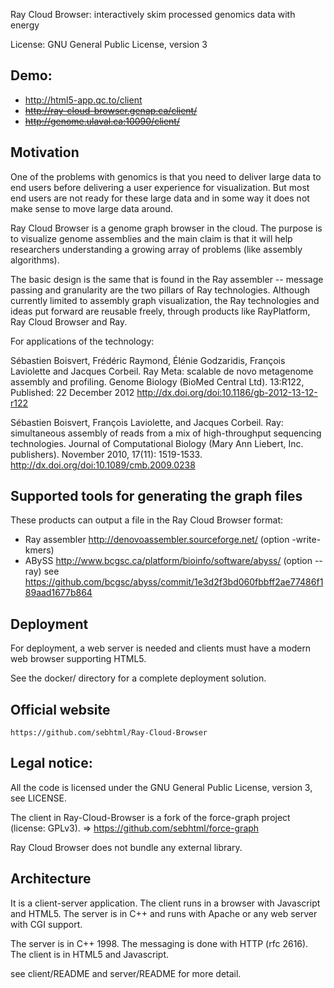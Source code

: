 Ray Cloud Browser: interactively skim processed genomics data with energy

License: GNU General Public License, version 3

## Demo:

- http://html5-app.qc.to/client
- ~~http://ray-cloud-browser.genap.ca/client/~~
- ~~http://genome.ulaval.ca:10090/client/~~

## Motivation

One of the problems with genomics is that you need to deliver large data
to end users before delivering a user experience for visualization.
But most end users are not ready for these large data and in some way it
does not make sense to move large data around.

Ray Cloud Browser is a genome graph browser in the cloud. The purpose is
to visualize genome assemblies and the main claim is that it will help 
researchers understanding a growing array of problems (like assembly algorithms).

The basic design is the same that is found in the Ray assembler -- message passing and
granularity are the two pillars of Ray technologies.
Although currently limited to assembly graph visualization, the Ray technologies
and ideas put forward are reusable freely, through products like RayPlatform, Ray Cloud Browser and
Ray.

For applications of the technology:

Sébastien Boisvert, Frédéric Raymond, Élénie Godzaridis, François Laviolette and Jacques Corbeil.
Ray Meta: scalable de novo metagenome assembly and profiling.
Genome Biology (BioMed Central Ltd).
13:R122, Published: 22 December 2012
http://dx.doi.org/doi:10.1186/gb-2012-13-12-r122

Sébastien Boisvert, François Laviolette, and Jacques Corbeil.
Ray: simultaneous assembly of reads from a mix of high-throughput sequencing technologies.
Journal of Computational Biology (Mary Ann Liebert, Inc. publishers).
November 2010, 17(11): 1519-1533.
http://dx.doi.org/doi:10.1089/cmb.2009.0238


## Supported tools for generating the graph files

These products can output a file in the Ray Cloud Browser format:

- Ray assembler http://denovoassembler.sourceforge.net/ (option -write-kmers)
- ABySS http://www.bcgsc.ca/platform/bioinfo/software/abyss/ (option --ray)
  see https://github.com/bcgsc/abyss/commit/1e3d2f3bd060fbbff2ae77486f189aad1677b864

## Deployment

For deployment, a web server is needed and clients must have a modern
web browser supporting HTML5.

See the docker/ directory for a complete deployment solution.

## Official website

	https://github.com/sebhtml/Ray-Cloud-Browser

## Legal notice:

All the code is licensed under the GNU General Public License, version 3, see LICENSE.

The client in Ray-Cloud-Browser is a fork of the force-graph project (license: GPLv3).
  => https://github.com/sebhtml/force-graph

Ray Cloud Browser does not bundle any external library.


## Architecture

It is a client-server application. The client runs in a browser with Javascript and HTML5.
The server is in C++ and runs with Apache or any web server with CGI support.

The server is in C++ 1998.
The messaging is done with HTTP (rfc 2616).
The client is in HTML5 and Javascript.

see client/README and server/README for more detail.

